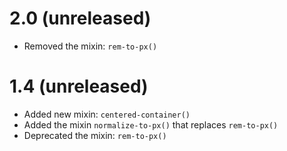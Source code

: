 2.0 (unreleased)
===

*   Removed the mixin: `rem-to-px()`

1.4 (unreleased)
===

*   Added new mixin: `centered-container()`
*   Added the mixin `normalize-to-px()` that replaces `rem-to-px()`
*   Deprecated the mixin: `rem-to-px()`
